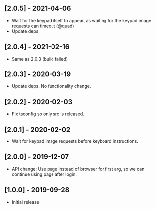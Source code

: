 ## [2.0.5] - 2021-04-06

- Wait for the keypad itself to appear, as waiting for the keypad image requests can timeout (@quad)
- Update deps

## [2.0.4] - 2021-02-16

- Same as 2.0.3 (build failed)

## [2.0.3] - 2020-03-19

- Update deps. No functionality change.

## [2.0.2] - 2020-02-03

- Fix tsconfig so only src is released.

## [2.0.1] - 2020-02-02

- Wait for keypad image requests before keyboard instructions.

## [2.0.0] - 2019-12-07

- API change: Use page instead of browser for first arg, so we can continue using page after login.

## [1.0.0] - 2019-09-28

- Initial release
